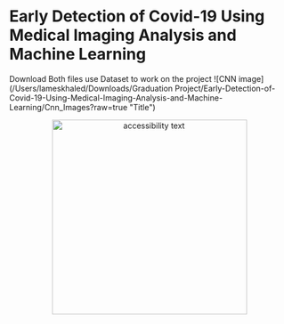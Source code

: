 # Early Detection of Covid-19 Using Medical Imaging Analysis and Machine Learning
Download Both files 
use Dataset to work on the project
![CNN image](/Users/lameskhaled/Downloads/Graduation Project/Early-Detection-of-Covid-19-Using-Medical-Imaging-Analysis-and-Machine-Learning/Cnn_Images?raw=true "Title") 
<p align="center">
  <img src="/Users/lameskhaled/Downloads/Graduation Project/Early-Detection-of-Covid-19-Using-Medical-Imaging-Analysis-and-Machine-Learning/Cnn_Images/Capture.PNG" width="350" alt="accessibility text">
</p>
